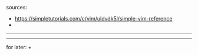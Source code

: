 sources:
+ https://simpletutorials.com/c/vim/uldvdk5l/simple-vim-reference
+ 

---


---

for later:
+ 
